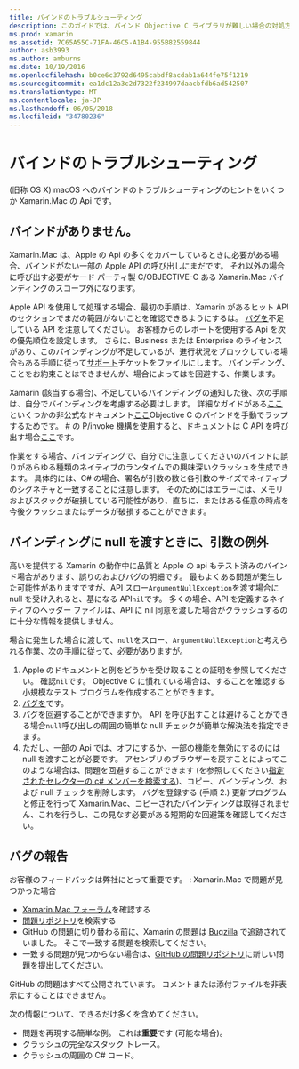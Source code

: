```yaml
---
title: バインドのトラブルシューティング
description: このガイドでは、バインド Objective C ライブラリが難しい場合の対処方法について説明します。 具体的には、不足しているバインディング、バインディング、およびバグ レポートに null を渡すときに、引数の例外について説明します。
ms.prod: xamarin
ms.assetid: 7C65A55C-71FA-46C5-A1B4-955B82559844
author: asb3993
ms.author: amburns
ms.date: 10/19/2016
ms.openlocfilehash: b0ce6c3792d6495cabdf8acdab1a644fe75f1219
ms.sourcegitcommit: ea1dc12a3c2d7322f234997daacbfdb6ad542507
ms.translationtype: MT
ms.contentlocale: ja-JP
ms.lasthandoff: 06/05/2018
ms.locfileid: "34780236"
---
```

# <a name="binding-troubleshooting"></a>バインドのトラブルシューティング

(旧称 OS X) macOS へのバインドのトラブルシューティングのヒントをいくつか Xamarin.Mac の Api です。

## <a name="missing-bindings"></a>バインドがありません。

Xamarin.Mac は、Apple の Api の多くをカバーしているときに必要がある場合、バインドがない一部の Apple API の呼び出しにまだです。 それ以外の場合に呼び出す必要がサード パーティ製 C/OBJECTIVE-C ある Xamarin.Mac バインディングのスコープ外になります。

Apple API を使用して処理する場合、最初の手順は、Xamarin があるヒット API のセクションでまだの範囲がないことを確認できるようにするは。 [バグを](#reporting-bugs)不足している API を注意してください。 お客様からのレポートを使用する Api を次の優先順位を設定します。 さらに、Business または Enterprise のライセンスがあり、このバインディングが不足しているが、進行状況をブロックしている場合もある手順に従って[サポート](http://xamarin.com/support)チケットをファイルにします。 バインディング、ことをお約束ことはできませんが、場合によってはを回避する、作業します。

Xamarin (該当する場合)、不足しているバインディングの通知した後、次の手順は、自分でバインディングを考慮する必要はします。 詳細なガイドがある[ここ](~/cross-platform/macios/binding/overview.md)といくつかの非公式なドキュメント[ここ](http://brendanzagaeski.appspot.com/xamarin/0002.html)Objective C のバインドを手動でラップするためです。 # の P/invoke 機構を使用すると、ドキュメントは C API を呼び出す場合[ここ](http://www.mono-project.com/docs/advanced/pinvoke/)です。

作業をする場合、バインディングで、自分でに注意してくださいのバインドに誤りがあらゆる種類のネイティブのランタイムでの興味深いクラッシュを生成できます。 具体的には、C# の場合、署名が引数の数と各引数のサイズでネイティブのシグネチャと一致することに注意します。 そのためにはエラーには、メモリおよびスタックが破損している可能性があり、直ちに、またはある任意の時点を今後クラッシュまたはデータが破損することができます。

## <a name="argument-exceptions-when-passing-null-to-a-binding"></a>バインディングに null を渡すときに、引数の例外

高いを提供する Xamarin の動作中に品質と Apple の api もテスト済みのバインド場合があります、誤りのおよびバグの明細です。 最もよくある問題が発生した可能性がありますですが、API スロー`ArgumentNullException`を渡す場合に null を受け入れると、基になる API`nil`です。 多くの場合、API を定義するネイティブのヘッダー ファイルは、API に nil 同意を渡した場合がクラッシュするのに十分な情報を提供しません。

場合に発生した場合に渡して、`null`をスロー、`ArgumentNullException`と考えられる作業、次の手順に従って、必要がありますが。

1. Apple のドキュメントと例をどうかを受け取ることの証明を参照してください。 確認`nil`です。 Objective C に慣れている場合は、することを確認する小規模なテスト プログラムを作成することができます。
2. [バグを](#reporting-bugs)です。
3. バグを回避することができますか。 API を呼び出すことは避けることができる場合`null`呼び出しの周囲の簡単な null チェックが簡単な解決法を指定できます。
4. ただし、一部の Api では、オフにするか、一部の機能を無効にするのには null を渡すことが必要です。 アセンブリのブラウザーを戻すことによってこのような場合は、問題を回避することができます (を参照してください[指定されたセレクターの c# メンバーを検索する](~/mac/app-fundamentals/mac-apis.md#finding_selector))、コピー、バインディング、および null チェックを削除します。 バグを登録する (手順 2.) 更新プログラムと修正を行って Xamarin.Mac、コピーされたバインディングは取得されません、これを行うし、この見なす必要がある短期的な回避策を確認してください。

<a name="reporting-bugs"/>

## <a name="reporting-bugs"></a>バグの報告

お客様のフィードバックは弊社にとって重要です。 : Xamarin.Mac で問題が見つかった場合

- [Xamarin.Mac フォーラム](https://forums.xamarin.com/categories/mac)を確認する
- [問題リポジトリ](https://github.com/xamarin/xamarin-macios/issues)を検索する 
- GitHub の問題に切り替わる前に、Xamarin の問題は [Bugzilla](https://bugzilla.xamarin.com/describecomponents.cgi) で追跡されていました。 そこで一致する問題を検索してください。
- 一致する問題が見つからない場合は、[GitHub の問題リポジトリ](https://github.com/xamarin/xamarin-macios/issues/new)に新しい問題を提出してください。

GitHub の問題はすべて公開されています。 コメントまたは添付ファイルを非表示にすることはできません。 

次の情報について、できるだけ多くを含めてください。

- 問題を再現する簡単な例。 これは**重要**です (可能な場合)。 
- クラッシュの完全なスタック トレース。
- クラッシュの周囲の C# コード。 
